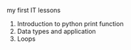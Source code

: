 my first IT lessons
1. Introduction to python print function
2. Data types and application
3. Loops

